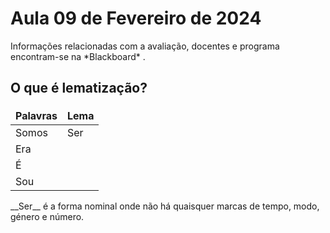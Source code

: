 # Aula 09 de Fevereiro de 2024

<p>Informações relacionadas com a avaliação, docentes e programa encontram-se na *Blackboard* .
  
## O que é lematização?

<style>
td, th {
   border: none!important;
}
</style>
| Palavras    | Lema        |
| ----------- | ----------- |
| Somos       |      Ser    |
| Era                
| É 
| Sou

<p> __Ser__ é a forma nominal onde não há quaisquer marcas de tempo, modo, género e número.</p>


